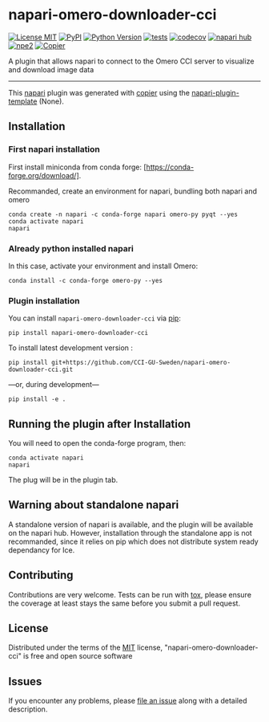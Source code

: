 # napari-omero-downloader-cci

[![License MIT](https://img.shields.io/pypi/l/napari-omero-downloader-cci.svg?color=green)](https://github.com/CCI-GU-Sweden/napari-omero-downloader-cci/raw/main/LICENSE)
[![PyPI](https://img.shields.io/pypi/v/napari-omero-downloader-cci.svg?color=green)](https://pypi.org/project/napari-omero-downloader-cci)
[![Python Version](https://img.shields.io/pypi/pyversions/napari-omero-downloader-cci.svg?color=green)](https://python.org)
[![tests](https://github.com/CCI-GU-Sweden/napari-omero-downloader-cci/workflows/tests/badge.svg)](https://github.com/CCI-GU-Sweden/napari-omero-downloader-cci/actions)
[![codecov](https://codecov.io/gh/CCI-GU-Sweden/napari-omero-downloader-cci/branch/main/graph/badge.svg)](https://codecov.io/gh/CCI-GU-Sweden/napari-omero-downloader-cci)
[![napari hub](https://img.shields.io/endpoint?url=https://api.napari-hub.org/shields/napari-omero-downloader-cci)](https://napari-hub.org/plugins/napari-omero-downloader-cci)
[![npe2](https://img.shields.io/badge/plugin-npe2-blue?link=https://napari.org/stable/plugins/index.html)](https://napari.org/stable/plugins/index.html)
[![Copier](https://img.shields.io/endpoint?url=https://raw.githubusercontent.com/copier-org/copier/master/img/badge/badge-grayscale-inverted-border-purple.json)](https://github.com/copier-org/copier)

A plugin that allows napari to connect to the Omero CCI server to visualize and download image data

----------------------------------

This [napari] plugin was generated with [copier] using the [napari-plugin-template] (None).

## Installation

### First napari installation

First install miniconda from conda forge: [https://conda-forge.org/download/].

Recommanded, create an environment for napari, bundling both napari and omero

```
conda create -n napari -c conda-forge napari omero-py pyqt --yes
conda activate napari
napari
```

### Already python installed napari

In this case, activate your environment and install Omero:

```
conda install -c conda-forge omero-py --yes
```

### Plugin installation

You can install `napari-omero-downloader-cci` via [pip]:

```
pip install napari-omero-downloader-cci
```

To install latest development version :

```
pip install git+https://github.com/CCI-GU-Sweden/napari-omero-downloader-cci.git
```

—or, during development—

```
pip install -e .
```

## Running the plugin after Installation

You will need to open the conda-forge program, then:

```
conda activate napari
napari
```

The plug will be in the plugin tab.

## Warning about standalone napari

A standalone version of napari is available, and the plugin will be available on the napari hub. However, installation through the standalone app is not recommanded, since it relies on pip which does not distribute system ready dependancy for Ice.


## Contributing

Contributions are very welcome. Tests can be run with [tox], please ensure
the coverage at least stays the same before you submit a pull request.

## License

Distributed under the terms of the [MIT] license,
"napari-omero-downloader-cci" is free and open source software

## Issues

If you encounter any problems, please [file an issue] along with a detailed description.

[napari]: https://github.com/napari/napari
[copier]: https://copier.readthedocs.io/en/stable/
[@napari]: https://github.com/napari
[MIT]: http://opensource.org/licenses/MIT
[BSD-3]: http://opensource.org/licenses/BSD-3-Clause
[GNU GPL v3.0]: http://www.gnu.org/licenses/gpl-3.0.txt
[GNU LGPL v3.0]: http://www.gnu.org/licenses/lgpl-3.0.txt
[Apache Software License 2.0]: http://www.apache.org/licenses/LICENSE-2.0
[Mozilla Public License 2.0]: https://www.mozilla.org/media/MPL/2.0/index.txt
[napari-plugin-template]: https://github.com/napari/napari-plugin-template

[file an issue]: https://github.com/CCI-GU-Sweden/napari-omero-downloader-cci/issues

[napari]: https://github.com/napari/napari
[tox]: https://tox.readthedocs.io/en/latest/
[pip]: https://pypi.org/project/pip/
[PyPI]: https://pypi.org/
